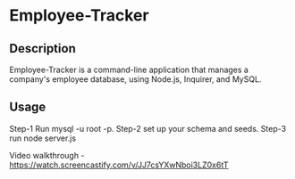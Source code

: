 # Employee-Tracker

## Description

Employee-Tracker is a command-line application that manages a company's employee database, using Node.js, Inquirer, and MySQL.

## Usage 
 Step-1 Run mysql -u root -p. 
 Step-2 set up your schema and seeds.
 Step-3 run node server.js


Video walkthrough - https://watch.screencastify.com/v/JJ7csYXwNboi3LZ0x6tT